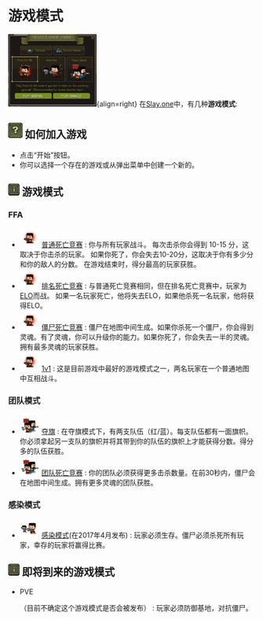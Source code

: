 # 游戏模式
![菜单](./images/Menu.png){align=right}
在[Slay.one](./Slay-one.md)中，有几种**游戏模式**:

## ![faq](./images/Faq.webp) 如何加入游戏
- 点击“开始”按钮。
- 你可以选择一个存在的游戏或从弹出菜单中创建一个新的。

## ![info](./images/Button_i.webp) 游戏模式
### FFA
- ![FFA](./images/GM_FFA.webp) [普通死亡竞赛](./Deathmatch.md)
  : 你与所有玩家战斗。 每次击杀你会得到 10-15 分，这取决于你击杀的玩家。 如果你死了，你会失去10-20分，这取决于你有多少分和你的敌人的分数。 在游戏结束时，得分最高的玩家获胜。
- ![FFA](./images/GM_FFA.webp) [排名死亡竞赛](./Ranked_Deathmatch.md)
  : 与普通死亡竞赛相同，但在排名死亡竞赛中，玩家为[ELO](./ELO.md)而战。 如果一名玩家死亡，他将失去ELO，如果他杀死一名玩家，他将获得ELO。
- ![FFA](./images/GM_FFA.webp) [僵尸死亡竞赛](./Zombie_Deathmatch.md)
  : 僵尸在地图中间生成。如果你杀死一个僵尸，你会得到灵魂。有了灵魂，你可以升级你的能力。如果你死了，你会失去一半的灵魂。拥有最多灵魂的玩家获胜。
- ![FFA](./images/GM_FFA.webp) [1v1](./1v1.md)
  : 这是目前游戏中最好的游戏模式之一，两名玩家在一个普通地图中互相战斗。
### 团队模式
- ![CTF](./images/GM_CTF.webp) [夺旗](./Capture_The_Flag.md)
  : 在夺旗模式下，有两支队伍（红/蓝）。每支队伍都有一面旗帜。你必须拿起另一支队的旗帜并将其带到你的队伍的旗帜上才能获得分数。得分多的队伍获胜。
- ![CTF](./images/GM_CTF.webp) [团队死亡竞赛](./Team_Deathmatch.md)
  : 你的团队必须获得更多击杀数量。在前30秒内，僵尸会在地图中间生成。拥有更多灵魂的团队获胜。
### 感染模式
- ![Infection](./images/Mode_infection.webp) [感染模式](./Infection.md)(在2017年4月发布)
  : 玩家必须生存。僵尸必须杀死所有玩家，幸存的玩家将赢得比赛。

## ![info](./images/Button_i.webp) 即将到来的游戏模式
- PVE
  
  （目前不确定这个游戏模式是否会被发布）
   : 玩家必须防御基地，对抗僵尸。